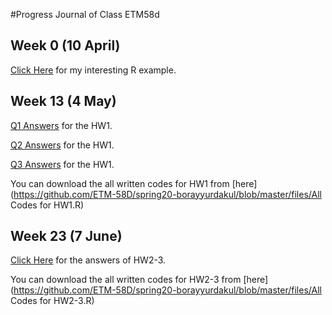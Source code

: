 #Progress Journal of Class ETM58d

## Week 0 (10 April)

[Click Here](files/interesting_example.html) for my interesting R example.

## Week 13 (4 May)

[Q1 Answers](files/hw1q1.html) for the HW1.

[Q2 Answers](files/hw1q2.html) for the HW1.

[Q3 Answers](files/hw1q3.html) for the HW1.

You can download the all written codes for HW1 from [here](https://github.com/ETM-58D/spring20-borayyurdakul/blob/master/files/All Codes for HW1.R)

## Week 23 (7 June)

[Click Here](files/hw2-3.html) for the answers of HW2-3.

You can download the all written codes for HW2-3 from [here](https://github.com/ETM-58D/spring20-borayyurdakul/blob/master/files/All Codes for HW2-3.R)